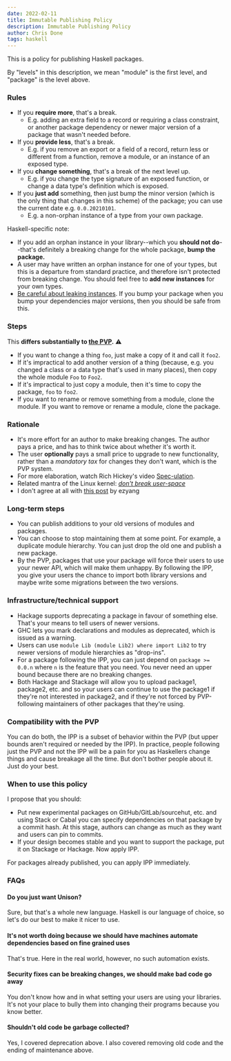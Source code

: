 ```yaml
---
date: 2022-02-11
title: Immutable Publishing Policy
description: Immutable Publishing Policy
author: Chris Done
tags: haskell
---
```


This is a policy for publishing Haskell packages.

By "levels" in this description, we mean "module" is the first level,
and "package" is the level above.

### Rules

* If you **require more**, that's a break.
  * E.g. adding an extra field to a record or requiring a class
  constraint, or another package dependency or newer major version of a package that wasn't needed before.
* If you **provide less**, that's a break.
  * E.g. if you remove an export or a field of a record, return less or different
  from a function, remove a module, or an instance of an exposed type.
* If you **change something**, that's a break of the next level up.
  * E.g. if you change the type signature of an exposed function, or
    change a data type's definition which is exposed.
* If you **just add** something, then just bump the minor version (which is the only thing that changes in this scheme) of
  the package;
  you can use the current date e.g. `0.0.20210101`.
  * E.g. a non-orphan instance of a type from your own package.

Haskell-specific note:

* If you add an orphan instance in your
  library--which you **should not do**--that's definitely a breaking change
  for the whole package, **bump the package.**
* A user may have written an orphan instance for one of your types, but
  this is a departure from standard practice, and therefore isn't
  protected from breaking change. You should feel free to **add new
  instances** for your own types.
* [Be careful about leaking instances](https://pvp.haskell.org/#leaking-instances). If
  you bump your package when you bump your dependencies major versions, then you should be
  safe from this. 

### Steps

This **differs substantially to [the PVP](https://pvp.haskell.org/).** :warning:

* If you want to change a thing `foo`, just make a copy of it and call it `foo2`.
* If it's impractical to add another version of a thing (because,
  e.g. you changed a class or a data type that's used in many places),
  then copy the whole module `Foo` to `Foo2`.
* If it's impractical to just copy a module, then it's time to copy
  the package, `foo` to `foo2`.
* If you want to rename or remove something from a module, clone the module. 
  If you want to remove or rename a module, clone the package.

### Rationale

* It's more effort for an author to make breaking changes. The author
  pays a price, and has to think twice about whether it's worth it.
* The user **optionally** pays a small price to upgrade to new
  functionality, rather than a _mandatory tax_ for changes they don't
  want, which is the PVP system.
* For more elaboration, watch Rich Hickey's video
  [Spec-ulation](https://www.youtube.com/watch?v=oyLBGkS5ICk).
* Related mantra of the Linux kernel: _[don't break user-space](https://unix.stackexchange.com/questions/235335/why-is-there-a-linux-kernel-policy-to-never-break-user-space)_
* I don't agree at all with [this post](http://blog.ezyang.com/2016/12/thoughts-about-spec-ulation-rich-hickey/) by ezyang


### Long-term steps

* You can publish additions to your old versions of modules and
  packages.
* You can choose to stop maintaining them at some point. For example,
  a duplicate module hierarchy. You can just drop the old one and
  publish a new package.
* By the PVP, packages that use your package will force their users to
  use your newer API, which will make them unhappy. By following the
  IPP, you give your users the chance to import both library versions
  and maybe write some migrations between the two versions.

### Infrastructure/technical support

* Hackage supports deprecating a package in favour of something
  else. That's your means to tell users of newer versions.
* GHC lets you mark declarations and modules as deprecated, which is
  issued as a warning.
* Users can use `module Lib (module Lib2) where import Lib2` to try
  newer versions of module hierarchies as "drop-ins".
* For a package following the IPP, you can just depend 
  on `package >= 0.0.n` where `n` is the feature that 
  you need. You never need an upper bound because there are no
  breaking changes.
* Both Hackage and Stackage will allow you to upload package1, package2, 
  etc. and so your users can continue to use the package1 if they're not
  interested in package2, and if they're not forced by PVP-following 
  maintainers of other packages that they're using.

### Compatibility with the PVP

You can do both, the IPP is a subset of behavior within the PVP (but upper bounds aren't required or needed by the IPP). In practice,
people following just the PVP and not the IPP will be a pain for you as Haskellers
change things and cause breakage all the time. But don't bother people about 
it. Just do your best.

### When to use this policy

I propose that you should:

* Put new experimental packages on GitHub/GitLab/sourcehut, etc. and using Stack or Cabal you can specify dependencies on that package by a commit hash. At this stage, authors can change as much as they want and users can pin to commits.
* If your design becomes stable and you want to support the package, put it on Stackage or Hackage. Now apply IPP.

For packages already published, you can apply IPP immediately.

### FAQs

#### Do you just want Unison?

Sure, but that's a whole new language. Haskell is our language of choice, so let's do our best to make it nicer to use.

#### It's not worth doing because we should have machines automate dependencies based on fine grained uses

That's true. Here in the real world, however, no such automation exists.

#### Security fixes can be breaking changes, we should make bad code go away

You don't know how and in what setting your users are using your libraries. It's not your place
to bully them into changing their programs because you know better.

#### Shouldn't old code be garbage collected?

Yes, I covered deprecation above. I also covered removing old code and the ending of maintenance above.
